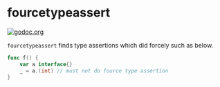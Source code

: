 # fourcetypeassert

[![godoc.org][godoc-badge]][godoc]

`fourcetypeassert` finds type assertions which did forcely such as below.

```go
func f() {
	var a interface{}
	_ = a.(int) // must not do fource type assertion
}
```

<!-- links -->
[godoc]: https://godoc.org/github.com/gostaticanalysis/fourcetypeassert
[godoc-badge]: https://img.shields.io/badge/godoc-reference-4F73B3.svg?style=flat-square&label=%20godoc.org

